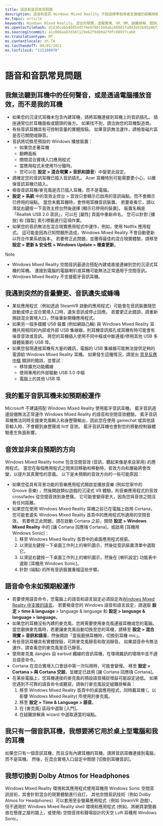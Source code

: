 ```yaml
---
title: 語音和音訊常見問題
description: 語音和音訊 Windows Mixed Reality 不超過標準取用者支援檔的疑難排解。
ms.topic: article
keywords: Windows Mixed Reality、混合的現實、虛擬實境、VR、MR、疑難排解、錯誤、協助、支援、音訊問題、語音問題
ms.openlocfilehash: d1d30cebb40d54d579e978013b9abc60981fa943d43b95a96f358092631b4d27
ms.sourcegitcommit: a1c086aa83d381129e62f9d8942f0fc889ffcab0
ms.translationtype: MT
ms.contentlocale: zh-TW
ms.lasthandoff: 08/05/2021
ms.locfileid: "115208978"
---
```

# <a name="speech-and-audio-faqs"></a>語音和音訊常見問題

## <a name="i-cant-hear-any-sound-in-my-headset-or-sound-is-playing-through-my-computer-instead-of-my-headset"></a>我無法聽到耳機中的任何聲音，或是透過電腦播放音效，而不是我的耳機

* 如果您的沉浸式耳機未包含內建耳機，請將耳機連接到耳機上的音訊插孔。 插座通常位於耳機面板或鏡頭的後方。 如果找不到，請洽詢您的耳機製造商。
* 有些音訊耳機具有可控制音量的實體按鈕。 如果音訊無法運作，請檢查磁片區是否已關閉或靜音。
* 音訊將切換至預設的 Windows 播放裝置： 
    * 如果您走著耳機
    * 翻轉面板
    * 關閉混合實境入口應用程式
    * 當應用程式未使用15分鐘時。 
    * 您可以在 **設定 > 混合現實 > 音訊和語音**）中變更此設定。
* 請確定您的音訊耳機已插入音訊插孔。 Acer 耳機特別可能需要更小心，以確保音訊耳機已插入。
* 檢查音訊耳機/麥克風是否已插入耳機，而不是電腦。
* **設定 > 系統** 中的音效主控台 > 音效只會顯示已啟用的音訊端點，而不會顯示已停用的端點。 當您未戴耳機時，會停用耳機音訊裝置。 若要查看它，請以滑鼠右鍵按一下音效主控台然後選擇 [顯示已停用的裝置]。 裝置名稱是「Realtek USB 2.0 音訊」，可以在 [屬性] 頁面中重新命名。 您可以針對 [播放] 和 [錄製] 索引標籤進行這項作業。
* 如果您的音訊無法在混合現實應用程式中運作，例如，使用 Netflix 應用程式。 這可能是因為已知問題所造成，Windows Mixed Reality 不會自動更新以符合作業系統版本。 若要修正此問題，並獲得最佳的混合現實體驗，請移至 **設定 > 更新 & 安全性 > Windows Update > 檢查更新**。

> [!NOTE]
> * Windows Mixed Reality 空間音訊最適合搭配內建或直接連線到您的沉浸式耳機的耳機。 連接到電腦的電腦喇叭或耳機可能無法正常適用于空間音訊。
> * Windows Mixed Reality 不支援藍牙音訊耳機。

## <a name="im-experiencing-sudden-volume-changes-lost-audio-or-buzzing"></a>我遇到突然的音量變更、音訊遺失或蜂鳴

* 某些應用程式（例如透過 SteamVR 啟動的應用程式）可能會在音訊裝置隨您啟動或停止混合實境入口時，遺失音訊或停止回應。 若要更正此錯誤，請重新開啟混合實境入口，然後重新開機應用程式。
* 如果另一個多媒體 USB 裝置 (例如網路凸輪) 與 Windows Mixed Reality 耳機共用相同的內部或外部 USB 集線器，則耳機音訊插孔或耳機有時可能會有噪音音效或音訊。 將您的耳機插入使用不同中樞或中斷連接/停用其他 USB 多媒體裝置的 USB 埠。
* 如果您發現連接耳機有大量的雜訊，電腦的 USB 集線器可能無法提供足夠的電源給 Windows Mixed Reality 耳機。 如果發生這種情況，請提出 [意見反應中樞](/hololens/hololens-feedback) 錯誤的錯誤，並嘗試：
    * 移除擴充功能纜線
    * 使用專用的外部驅動 USB 3.0 中樞
    * 電腦上的其他 USB 埠

## <a name="my-bluetooth-audio-headset-isnt-working-as-expected"></a>我的藍牙音訊耳機未如預期般運作

Microsoft 不建議搭配 Windows Mixed Reality 使用藍牙音訊耳機。 藍牙音訊週邊設備無法正常運作 Windows Mixed Reality 的語音和空間音效體驗。 藍牙音訊耳機無法同時支援麥克風輸入和身歷聲輸出，因此您在使用 gamechat 或其他語音輸入時，不會聽到身歷聲或 hrtf 音效。 藍牙音訊耳機也會對您的移動控制器體驗產生負面影響。

## <a name="sound-isnt-coming-from-expected-directions"></a>音效並非來自預期的方向

Windows Mixed Reality home 包含空間音效 (音訊，聽起來像是來自家用) 的應用程式。 當您在每個應用程式之間來回移動和移動時，音效方向和層級將會改變，以提升其真實性的意義。 以下是未預期的音效方向的一些可能原因：

* 如果您從具有背景功能的音樂應用程式開啟並播放音樂 (例如您家中的 Groove 音樂) ，然後開啟類似遊戲的沉浸式 VR 體驗，則音樂應用程式的音效 crossfades 從空間音效到身歷聲。 它可能會變得更大，因為您與音效之間沒有任何距離。
* 如果您在使用 Windows Mixed Reality 耳機之前已在電腦上啟用 Cortana，您可能會遺失 Windows Mixed Reality 首頁中的應用程式所適用的空間音效。 若要修正此問題，請在啟動 Cortana 之前，關閉 **設定 > Windows Mixed Reality** 中的 [讓 Cortana 回應嗨 Cortana]，或啟用 [耳機用 Windows Sonic]：
    1. 移至 Windows Mixed Reality 首頁中的桌面應用程式視窗。
    2. 以滑鼠左鍵按一下桌面工作列上的喇叭圖示，然後從音訊裝置清單中選取它。
    3. 以滑鼠右鍵按一下桌面工作列上的喇叭圖示，然後在 [喇叭設定] 功能表中選取 [耳機用 Windows Sonic]。
    4. 針對 (端點) 的所有音訊裝置重複這些步驟。

## <a name="speech-commands-are-not-working-as-expected"></a>語音命令未如預期般運作

* 若要使用語音命令，您電腦上的語音和語言設定必須設定為[Windows Mixed Reality 中支援的語言](https://support.microsoft.com/help/4039262/windows-10-mixed-reality-setup-faq#Languages)。 若要檢查您的 Windows 語音和語言設定，請選取 **設定 > time & language** > language & language 和 **設定 > language & language > language**。
* 如果您的耳機沒有內建的麥克風，您將需要使用麥克風連接耳機或您的電腦。 當您磨損麥克風時，若要讓麥克風自動切換至您的耳機，請移至 **設定 > 混合現實 > 音訊和語音**，然後開啟「當我磨損耳機時，切換到耳機 mic」。
* 有些音訊耳機具有實體按鈕，可將麥克風靜音和取消靜音。 如果語音命令無法運作，請查看您的麥克風是否已靜音。
* 使用麥克風 dangles 自 earbud 纜線的音訊耳機，在環境雜訊的環境中並不適合語音命令。
* Cortana 在混合實境入口會話中第一次叫用時，可能會變慢。 移至 **設定 > Cortana > 與 Cortana 交談**，並確定已啟用 [讓 Cortana 回應嗨 Cortana]。
* 在某些電腦上，您耳機連接的麥克風的預設語音捕捉增益可能設定過低。 如果您遇到不可靠的語音命令或聽寫，請執行麥克風設定疑難排解員：
    1. 移至 Windows Mixed Reality 首頁中的桌面應用程式，同時戴耳機 (，以影響 Windows Mixed Reality) 所使用的麥克風。
    2. 移至 **設定 > Time & Language > 語音**。
    3. 在 [麥克風] 區段中選取 [入門]。
    4. 在疑難排解員 wizard 中選取適當的端點。

## <a name="i-only-have-one-audio-headset-and-i-want-to-use-it-for-both-desktop-and-my-headset"></a>我只有一個音訊耳機，我想要將它用於桌上型電腦和我的耳機

如果您只有一個音訊耳機，而且沒有內建耳機的耳機，請將音訊耳機連接到電腦，而不是耳機。 然後，在混合實境入口設定中關閉 [切換到耳機音訊]。

## <a name="i-want-to-switch-to-dolby-atmos-for-headphones"></a>我想切換到 Dolby Atmos for Headphones

Windows Mixed Reality 環境和其應用程式使用耳機用 Windows Sonic 空間音訊技術，其會針對混合的現實體驗進行自訂。 其他空間音訊技術（例如 Dolby Atmos for Headphones）可以套用至全螢幕應用程式（例如 SteamVR 遊戲），但不適用於 Windows Mixed Reality shell 環境和應用程式 (例如，將網頁瀏覽器放在懸崖之屋的牆上，或使用) 空間音效和聲場設計的天空 Loft 耳機用 Windows Sonic。